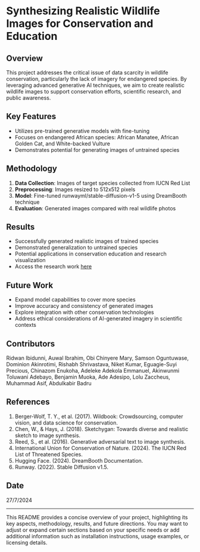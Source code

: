 # Synthesizing Realistic Wildlife Images for Conservation and Education

## Overview

This project addresses the critical issue of data scarcity in wildlife conservation, particularly the lack of imagery for endangered species. By leveraging advanced generative AI techniques, we aim to create realistic wildlife images to support conservation efforts, scientific research, and public awareness.

## Key Features

- Utilizes pre-trained generative models with fine-tuning
- Focuses on endangered African species: African Manatee, African Golden Cat, and White-backed Vulture
- Demonstrates potential for generating images of untrained species

## Methodology

1. **Data Collection**: Images of target species collected from IUCN Red List
2. **Preprocessing**: Images resized to 512x512 pixels
3. **Model**: Fine-tuned runwayml/stable-diffusion-v1-5 using DreamBooth technique
4. **Evaluation**: Generated images compared with real wildlife photos

## Results

- Successfully generated realistic images of trained species
- Demonstrated generalization to untrained species
- Potential applications in conservation education and research visualization
- Access the research work [here](10.13140/RG.2.2.22698.63686)

## Future Work

- Expand model capabilities to cover more species
- Improve accuracy and consistency of generated images
- Explore integration with other conservation technologies
- Address ethical considerations of AI-generated imagery in scientific contexts

## Contributors

Ridwan Ibidunni, Auwal Ibrahim, Obi Chinyere Mary, Samson Oguntuwase, Dominion Akinrotimi, Rishabh Shrivastava, Niket Kumar, Eguagie-Suyi Precious, Chinazom Enukoha, Adeleke Adekola Emmanuel, Akinwunmi Toluwani Adebayo, Benjamin Muoka, Ade Adesipo, Lolu Zaccheus, Muhammad Asif, Abdulkabir Badru

## References

1. Berger-Wolf, T. Y., et al. (2017). Wildbook: Crowdsourcing, computer vision, and data science for conservation.
2. Chen, W., & Hays, J. (2018). Sketchygan: Towards diverse and realistic sketch to image synthesis.
3. Reed, S., et al. (2016). Generative adversarial text to image synthesis.
4. International Union for Conservation of Nature. (2024). The IUCN Red List of Threatened Species.
5. Hugging Face. (2024). DreamBooth Documentation.
6. Runway. (2022). Stable Diffusion v1.5.

## Date

27/7/2024

---

This README provides a concise overview of your project, highlighting its key aspects, methodology, results, and future directions. You may want to adjust or expand certain sections based on your specific needs or add additional information such as installation instructions, usage examples, or licensing details.
